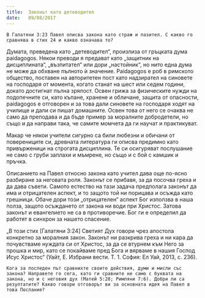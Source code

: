 ```yaml
---
title:  Законът като детеводител
date:   09/08/2017
---
```


`В Галатяни 3:23 Павел описва закона като страж и пазител. С какво го сравнява в стих 24 и какво означава то?`

Думата, преведена като „детеводител“, произлиза от гръцката дума paidagogos. Някои преводи я предават като „защитник на дисциплината“, „възпитател“ или дори „настойник“, но нито една дума не може да обхване пълното ѝ значение. Paidagogos е роб в римското общество, поставен на авторитетен пост като надзирател на синовете на господаря от момента, когато станат на шест или седем години, докато достигнат пълна зрялост. Освен грижа за физическите нужди на подопечните си, като къпане, хранене и обличане, защита от опасности, paidagogos е отговорен и за това дали синовете на господаря ходят на училище и дали си пишат домашните. Освен това от него се очаква не само да преподава и да бъде пример за моралните добродетели, но също и да направи така, че самите момчета да ги научат и практикуват.

Макар че някои учители сигурно са били любезни и обичани от поверениците си, древната литература ги описва предимно като привърженици на строгата дисциплина. Те си осигуряват послушание не само с груби заплахи и мъмрене, но също и с бой с камшик и пръчка.

Описанието на Павел относно закона като учител дава още по-ясно разбиране за неговата роля. Законът се прибавя, за да посочва греха и да дава съвети. Самото естество на тази задача предполага законът да има и отрицателен аспект, и то защото той ни порицава и осъжда като грешници. Обаче дори този „отрицателен“ аспект Бог използва в наша полза, защото осъждането от закона ни води при Христос. Затова законът и евангелието не са в противоречие. Бог ги е определил да работят в синхрон за нашето спасение.

„В този стих [Галатяни 3:24] Светият Дух говори чрез апостола конкретно за моралния закон. Законът ни разкрива греха и ни кара да почувстваме нуждата си от Христос, за да се втурнем към Него за прошка и мир, като се покайваме пред Бога и вярваме в нашия Господ Исус Христос“ (Уайт, Е. Избрани вести. Т. 1. София: Ел Уай, 2013, с. 236).

`Кога за последен път сравнихте своите действия, думи и мисли със закона? Направете го сега, като ги сравните не само с буквата на закона, но и с неговия дух (Матей 5:28; Римляни 7:6). Добри ли са резултатите? Какво говори отговорът ви за основната идея на Павел в това Послание?`